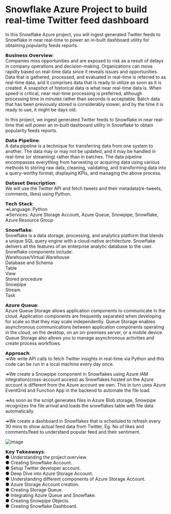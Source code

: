 # Snowflake Azure Project to build real-time Twitter feed dashboard

In this Snowflake Azure project, you will ingest generated Twitter feeds to Snowflake in near real-time to power an in-built dashboard utility for obtaining popularity feeds reports.  

𝗕𝘂𝘀𝗶𝗻𝗲𝘀𝘀 𝗢𝘃𝗲𝗿𝘃𝗶𝗲𝘄:  
Companies miss opportunities and are exposed to risk as a result of delays in company operations and decision-making. Organizations can move rapidly based on real-time data since it reveals issues and opportunities. Data that is gathered, processed, and evaluated in real-time is referred to as real-time data, and it comprises data that is ready to utilize as soon as it is created. A snapshot of historical data is what near real-time data is. When speed is critical, near real-time processing is preferred, although processing time in minutes rather than seconds is acceptable. Batch data that has been previously stored is considerably slower, and by the time it is ready to use, it might be days old.  

In this project, we ingest generated Twitter feeds to Snowflake in near real-time that will power an in-built dashboard utility in Snowflake to obtain popularity feeds reports.  

𝗗𝗮𝘁𝗮 𝗣𝗶𝗽𝗲𝗹𝗶𝗻𝗲:  
A data pipeline is a technique for transferring data from one system to another. The data may or may not be updated, and it may be handled in real-time (or streaming) rather than in batches. The data pipeline encompasses everything from harvesting or acquiring data using various methods to storing raw data, cleaning, validating, and transforming data into a query-worthy format, displaying KPIs, and managing the above process.  

𝗗𝗮𝘁𝗮𝘀𝗲𝘁 𝗗𝗲𝘀𝗰𝗿𝗶𝗽𝘁𝗶𝗼𝗻:  
We will use the Twitter API and fetch tweets and their metadata(re-tweets, comments, likes) using Python.  

𝗧𝗲𝗰𝗵 𝗦𝘁𝗮𝗰𝗸:  
➔Language: Python  
➔Services: Azure Storage Account, Azure Queue, Snowpipe, Snowflake, Azure Resource Group  

𝗦𝗻𝗼𝘄𝗳𝗹𝗮𝗸𝗲:  
Snowflake is a data storage, processing, and analytics platform that blends a unique SQL query engine with a cloud-native architecture. Snowflake delivers all the features of an enterprise analytic database to the user. Snowflake components include:  
Warehouse/Virtual Warehouse  
Database and Schema  
Table  
View  
Stored procedure  
Snowpipe  
Stream  
Task  

𝗔𝘇𝘂𝗿𝗲 𝗤𝘂𝗲𝘂𝗲:  
Azure Queue Storage allows application components to communicate in the cloud. Application components are frequently separated when developing for scale so that they may scale independently. Queue Storage enables asynchronous communications between application components operating in the cloud, on the desktop, on an on-premises server, or a mobile device. Queue Storage also allows you to manage asynchronous activities and create process workflows.  

𝗔𝗽𝗽𝗿𝗼𝗮𝗰𝗵:  
➔We write API calls to fetch Twitter insights in real-time via Python and this code can be run in a local machine every day once.  

➔We create a Snowpipe component in Snowflakes using Azure IAM integration(cross-account access) as Snowflakes hosted on the Azure account is different from the Azure account we own. This in turn uses Azure EventGrid and Function App in the backend to automate the file load.  

➔As soon as the script generates files in Azure Blob storage, Snowpipe recognizes the file arrival and loads the snowflakes table with file data automatically.  

➔We create a dashboard in Snowflakes that is scheduled to refresh every 30 mins to show actual feed data from Twitter, Eg. No of likes and comments/feed to understand popular feed and their sentiment.  

![image](https://user-images.githubusercontent.com/70576003/196201351-42b3568b-69da-4dd6-b18a-e21a49af5051.png)  

𝗞𝗲𝘆 𝗧𝗮𝗸𝗲𝗮𝘄𝗮𝘆𝘀:  
● Understanding the project overview.    
● Creating Snowflake Account.  
● Setup Twitter developer account.  
● Deep Dive into Azure Storage Account.  
● Understanding different components of Azure Storage Account.  
● Azure Storage Account creation.  
● Creating Storage Queue.  
● Integrating Azure Queue and Snowflake.  
● Creating Snowpipe Objects.  
● Creating Snowflake Dashboard.  


